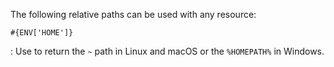 The following relative paths can be used with any resource:

`#{ENV['HOME']}`

:   Use to return the `~` path in Linux and macOS or the `%HOMEPATH%` in
    Windows.
